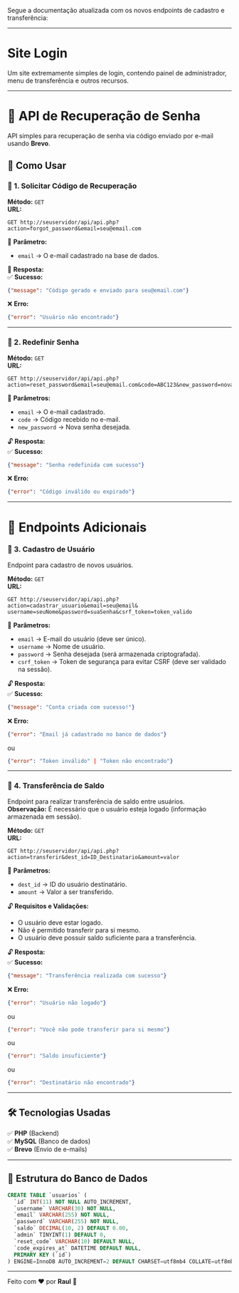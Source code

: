 Segue a documentação atualizada com os novos endpoints de cadastro e transferência:

---

# Site Login  
Um site extremamente simples de login, contendo painel de administrador, menu de transferência e outros recursos.

---

# 🔑 API de Recuperação de Senha  
API simples para recuperação de senha via código enviado por e-mail usando **Brevo**.  

## 🚀 Como Usar  

### 📩 1. Solicitar Código de Recuperação  
**Método:** `GET`  
**URL:**  
```
GET http://seuservidor/api/api.php?action=forgot_password&email=seu@email.com
```

📌 **Parâmetro:**  
- `email` → O e-mail cadastrado na base de dados.  

📨 **Resposta:**  
✅ **Sucesso:**  
```json
{"message": "Código gerado e enviado para seu@email.com"}
```
❌ **Erro:**  
```json
{"error": "Usuário não encontrado"}
```

---

### 🔄 2. Redefinir Senha  
**Método:** `GET`  
**URL:**  
```
GET http://seuservidor/api/api.php?action=reset_password&email=seu@email.com&code=ABC123&new_password=novasenha
```

📌 **Parâmetros:**  
- `email` → O e-mail cadastrado.  
- `code` → Código recebido no e-mail.  
- `new_password` → Nova senha desejada.  

🔓 **Resposta:**  
✅ **Sucesso:**  
```json
{"message": "Senha redefinida com sucesso"}
```
❌ **Erro:**  
```json
{"error": "Código inválido ou expirado"}
```

---

# 📝 Endpoints Adicionais

### 👤 3. Cadastro de Usuário  
Endpoint para cadastro de novos usuários.  

**Método:** `GET`  
**URL:**  
```
GET http://seuservidor/api/api.php?action=cadastrar_usuario&email=seu@email&
username=seuNome&password=suaSenha&csrf_token=token_valido
```

📌 **Parâmetros:**  
- `email` → E-mail do usuário (deve ser único).  
- `username` → Nome de usuário.  
- `password` → Senha desejada (será armazenada criptografada).  
- `csrf_token` → Token de segurança para evitar CSRF (deve ser validado na sessão).  

🔓 **Resposta:**  
✅ **Sucesso:**  
```json
{"message": "Conta criada com sucesso!"}
```
❌ **Erro:**  
```json
{"error": "Email já cadastrado no banco de dados"}
```
ou  
```json
{"error": "Token inválido" | "Token não encontrado"}
```

---

### 💸 4. Transferência de Saldo  
Endpoint para realizar transferência de saldo entre usuários.  
**Observação:** É necessário que o usuário esteja logado (informação armazenada em sessão).  

**Método:** `GET`  
**URL:**  
```
GET http://seuservidor/api/api.php?action=transferir&dest_id=ID_Destinatario&amount=valor
```

📌 **Parâmetros:**  
- `dest_id` → ID do usuário destinatário.  
- `amount` → Valor a ser transferido.  

🔓 **Requisitos e Validações:**  
- O usuário deve estar logado.  
- Não é permitido transferir para si mesmo.  
- O usuário deve possuir saldo suficiente para a transferência.  

🔓 **Resposta:**  
✅ **Sucesso:**  
```json
{"message": "Transferência realizada com sucesso"}
```
❌ **Erro:**  
```json
{"error": "Usuário não logado"}
```
ou  
```json
{"error": "Você não pode transferir para si mesmo"}
```
ou  
```json
{"error": "Saldo insuficiente"}
```
ou  
```json
{"error": "Destinatário não encontrado"}
```

---

## 🛠 Tecnologias Usadas  
✅ **PHP** (Backend)  
✅ **MySQL** (Banco de dados)  
✅ **Brevo** (Envio de e-mails)  

---

## 📂 Estrutura do Banco de Dados  

```sql
CREATE TABLE `usuarios` (
  `id` INT(11) NOT NULL AUTO_INCREMENT,
  `username` VARCHAR(30) NOT NULL,
  `email` VARCHAR(255) NOT NULL,
  `password` VARCHAR(255) NOT NULL,
  `saldo` DECIMAL(10, 2) DEFAULT 0.00,
  `admin` TINYINT(1) DEFAULT 0,
  `reset_code` VARCHAR(10) DEFAULT NULL,
  `code_expires_at` DATETIME DEFAULT NULL,
  PRIMARY KEY (`id`)
) ENGINE=InnoDB AUTO_INCREMENT=2 DEFAULT CHARSET=utf8mb4 COLLATE=utf8mb4_general_ci;
```

---

Feito com ❤️ por **Raul** 🚀
